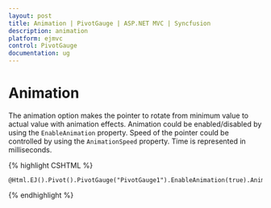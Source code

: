 ```yaml
---
layout: post
title: Animation | PivotGauge | ASP.NET MVC | Syncfusion
description: animation
platform: ejmvc
control: PivotGauge
documentation: ug
---
```


# Animation

The animation option makes the pointer to rotate from minimum value to actual value with animation effects.  Animation could be enabled/disabled by using the `EnableAnimation` property.  Speed of the pointer could be controlled by using the `AnimationSpeed` property. Time is represented in milliseconds.

{% highlight CSHTML %}

    @Html.EJ().Pivot().PivotGauge("PivotGauge1").EnableAnimation(true).AnimationSpeed(1000)

{% endhighlight  %}
